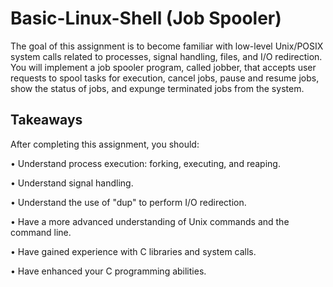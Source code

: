 # Basic-Linux-Shell (Job Spooler)
The goal of this assignment is to become familiar with low-level Unix/POSIX system
calls related to processes, signal handling, files, and I/O redirection.
You will implement a job spooler program, called jobber, that accepts user
requests to spool tasks for execution, cancel jobs, pause and resume jobs,
show the status of jobs, and expunge terminated jobs from the system.


## Takeaways

After completing this assignment, you should:

• Understand process execution: forking, executing, and reaping.


• Understand signal handling.


• Understand the use of "dup" to perform I/O redirection.


• Have a more advanced understanding of Unix commands and the command line.


• Have gained experience with C libraries and system calls.


• Have enhanced your C programming abilities.
